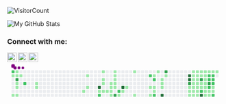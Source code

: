 ![VisitorCount](https://profile-counter.glitch.me/{aakrity17}/count.svg)

![My GitHub Stats](https://github-readme-stats.vercel.app/api?username=aakrity17&show_icons=true&theme=tokyonight)

### Connect with me:

[<img align="left" alt="aakrity17 | LinkedIn" width="22px" src="https://cdn.jsdelivr.net/npm/simple-icons@v3/icons/linkedin.svg" />](https://linkedin.com/in/aakrity17)
[<img align="left" alt="aakrity17| Twitter" width="22px" src="https://cdn.jsdelivr.net/npm/simple-icons@v3/icons/twitter.svg" />](https://twitter.com/Aakrity17)
[<img align="left" alt="aakrity171| Facebook" width="22px" src="https://cdn.jsdelivr.net/npm/simple-icons@v3/icons/facebook.svg" />](https://facebook.com//aakrity.chapagai)
<br />
<svg viewBox="-16 -32 880 192" width="880" height="192" xmlns="http://www.w3.org/2000/svg"><style>@keyframes c0{49.47%{fill:var(--c2)}49.49%,to{fill:var(--ce)}}@keyframes c1{3.72%{fill:var(--c1)}3.74%,to{fill:var(--ce)}}@keyframes c2{2.68%{fill:var(--c1)}2.7%,to{fill:var(--ce)}}@keyframes c3{.82%{fill:var(--c1)}.84%,to{fill:var(--ce)}}@keyframes c4{1.03%{fill:var(--c1)}1.05%,to{fill:var(--ce)}}@keyframes c5{77.84%{fill:var(--c3)}77.86%,to{fill:var(--ce)}}@keyframes c6{1.85%{fill:var(--c1)}1.87%,to{fill:var(--ce)}}@keyframes c7{2.06%{fill:var(--c1)}2.08%,to{fill:var(--ce)}}@keyframes c8{2.47%{fill:var(--c1)}2.49%,to{fill:var(--ce)}}@keyframes c9{1.23%{fill:var(--c1)}1.25%,to{fill:var(--ce)}}@keyframes ca{48.23%{fill:var(--c2)}48.25%,to{fill:var(--ce)}}@keyframes cb{5.37%{fill:var(--c1)}5.39%,to{fill:var(--ce)}}@keyframes cc{5.58%{fill:var(--c1)}5.6%,to{fill:var(--ce)}}@keyframes cd{8.69%{fill:var(--c1)}8.71%,to{fill:var(--ce)}}@keyframes ce{9.72%{fill:var(--c1)}9.74%,to{fill:var(--ce)}}@keyframes cf{8.27%{fill:var(--c1)}8.29%,to{fill:var(--ce)}}@keyframes cg{82.6%{fill:var(--c4)}82.62%,to{fill:var(--ce)}}@keyframes ch{13.65%{fill:var(--c1)}13.67%,to{fill:var(--ce)}}@keyframes ci{43.68%{fill:var(--c2)}43.7%,to{fill:var(--ce)}}@keyframes cj{10.76%{fill:var(--c1)}10.78%,to{fill:var(--ce)}}@keyframes ck{14.9%{fill:var(--c1)}14.92%,to{fill:var(--ce)}}@keyframes cl{14.69%{fill:var(--c1)}14.71%,to{fill:var(--ce)}}@keyframes cm{13.45%{fill:var(--c1)}13.47%,to{fill:var(--ce)}}@keyframes cn{13.24%{fill:var(--c1)}13.26%,to{fill:var(--ce)}}@keyframes co{12.21%{fill:var(--c1)}12.23%,to{fill:var(--ce)}}@keyframes cp{12.41%{fill:var(--c1)}12.43%,to{fill:var(--ce)}}@keyframes cq{13.03%{fill:var(--c1)}13.05%,to{fill:var(--ce)}}@keyframes cr{16.14%{fill:var(--c1)}16.16%,to{fill:var(--ce)}}@keyframes cs{11.38%{fill:var(--c1)}11.4%,to{fill:var(--ce)}}@keyframes ct{11.58%{fill:var(--c1)}11.6%,to{fill:var(--ce)}}@keyframes cu{11.79%{fill:var(--c1)}11.81%,to{fill:var(--ce)}}@keyframes cv{12%{fill:var(--c1)}12.02%,to{fill:var(--ce)}}@keyframes cw{12.62%{fill:var(--c1)}12.64%,to{fill:var(--ce)}}@keyframes cx{71.83%{fill:var(--c3)}71.85%,to{fill:var(--ce)}}@keyframes cy{42.43%{fill:var(--c2)}42.45%,to{fill:var(--ce)}}@keyframes cz{16.97%{fill:var(--c1)}16.99%,to{fill:var(--ce)}}@keyframes c10{83.84%{fill:var(--c4)}83.86%,to{fill:var(--ce)}}@keyframes c11{17.38%{fill:var(--c1)}17.4%,to{fill:var(--ce)}}@keyframes c12{17.8%{fill:var(--c1)}17.82%,to{fill:var(--ce)}}@keyframes c13{38.09%{fill:var(--c1)}38.11%,to{fill:var(--ce)}}@keyframes c14{18.62%{fill:var(--c1)}18.64%,to{fill:var(--ce)}}@keyframes c15{39.12%{fill:var(--c2)}39.14%,to{fill:var(--ce)}}@keyframes c16{20.28%{fill:var(--c1)}20.3%,to{fill:var(--ce)}}@keyframes c17{19.45%{fill:var(--c1)}19.47%,to{fill:var(--ce)}}@keyframes c18{22.76%{fill:var(--c1)}22.78%,to{fill:var(--ce)}}@keyframes c19{39.53%{fill:var(--c2)}39.55%,to{fill:var(--ce)}}@keyframes c1a{20.07%{fill:var(--c1)}20.09%,to{fill:var(--ce)}}@keyframes c1b{19.87%{fill:var(--c1)}19.89%,to{fill:var(--ce)}}@keyframes c1c{40.36%{fill:var(--c2)}40.38%,to{fill:var(--ce)}}@keyframes c1d{22.35%{fill:var(--c1)}22.37%,to{fill:var(--ce)}}@keyframes c1e{21.32%{fill:var(--c1)}21.34%,to{fill:var(--ce)}}@keyframes c1f{21.11%{fill:var(--c1)}21.13%,to{fill:var(--ce)}}@keyframes c1g{23.8%{fill:var(--c1)}23.82%,to{fill:var(--ce)}}@keyframes c1h{86.33%{fill:var(--c4)}86.35%,to{fill:var(--ce)}}@keyframes c1i{67.9%{fill:var(--c3)}67.92%,to{fill:var(--ce)}}@keyframes c1j{21.73%{fill:var(--c1)}21.75%,to{fill:var(--ce)}}@keyframes c1k{90.05%{fill:var(--c4)}90.07%,to{fill:var(--ce)}}@keyframes c1l{89.85%{fill:var(--c4)}89.87%,to{fill:var(--ce)}}@keyframes c1m{66.04%{fill:var(--c3)}66.06%,to{fill:var(--ce)}}@keyframes c1n{25.25%{fill:var(--c1)}25.27%,to{fill:var(--ce)}}@keyframes c1o{34.15%{fill:var(--c1)}34.17%,to{fill:var(--ce)}}@keyframes c1p{33.94%{fill:var(--c1)}33.96%,to{fill:var(--ce)}}@keyframes c1q{32.08%{fill:var(--c1)}32.1%,to{fill:var(--ce)}}@keyframes c1r{32.29%{fill:var(--c1)}32.31%,to{fill:var(--ce)}}@keyframes c1s{32.5%{fill:var(--c1)}32.52%,to{fill:var(--ce)}}@keyframes c1t{32.7%{fill:var(--c1)}32.72%,to{fill:var(--ce)}}@keyframes c1u{25.46%{fill:var(--c1)}25.48%,to{fill:var(--ce)}}@keyframes c1v{33.12%{fill:var(--c1)}33.14%,to{fill:var(--ce)}}@keyframes c1w{33.74%{fill:var(--c1)}33.76%,to{fill:var(--ce)}}@keyframes c1x{31.87%{fill:var(--c1)}31.89%,to{fill:var(--ce)}}@keyframes c1y{31.25%{fill:var(--c1)}31.27%,to{fill:var(--ce)}}@keyframes c1z{31.05%{fill:var(--c1)}31.07%,to{fill:var(--ce)}}@keyframes c20{30.84%{fill:var(--c1)}30.86%,to{fill:var(--ce)}}@keyframes c21{25.66%{fill:var(--c1)}25.68%,to{fill:var(--ce)}}@keyframes c22{33.32%{fill:var(--c1)}33.34%,to{fill:var(--ce)}}@keyframes c23{33.53%{fill:var(--c1)}33.55%,to{fill:var(--ce)}}@keyframes c24{31.67%{fill:var(--c1)}31.69%,to{fill:var(--ce)}}@keyframes c25{31.46%{fill:var(--c1)}31.48%,to{fill:var(--ce)}}@keyframes c26{65.21%{fill:var(--c3)}65.23%,to{fill:var(--ce)}}@keyframes c27{30.63%{fill:var(--c1)}30.65%,to{fill:var(--ce)}}@keyframes c28{25.87%{fill:var(--c1)}25.89%,to{fill:var(--ce)}}@keyframes c29{62.93%{fill:var(--c2)}62.95%,to{fill:var(--ce)}}@keyframes c2a{88.4%{fill:var(--c4)}88.42%,to{fill:var(--ce)}}@keyframes c2b{26.91%{fill:var(--c1)}26.93%,to{fill:var(--ce)}}@keyframes c2c{26.7%{fill:var(--c1)}26.72%,to{fill:var(--ce)}}@keyframes c2d{26.49%{fill:var(--c1)}26.51%,to{fill:var(--ce)}}@keyframes c2e{26.28%{fill:var(--c1)}26.3%,to{fill:var(--ce)}}@keyframes c2f{26.08%{fill:var(--c1)}26.1%,to{fill:var(--ce)}}@keyframes c2g{29.18%{fill:var(--c1)}29.2%,to{fill:var(--ce)}}@keyframes c2h{29.39%{fill:var(--c1)}29.41%,to{fill:var(--ce)}}@keyframes c2i{27.11%{fill:var(--c1)}27.13%,to{fill:var(--ce)}}@keyframes c2j{60.45%{fill:var(--c2)}60.47%,to{fill:var(--ce)}}@keyframes c2k{61.07%{fill:var(--c2)}61.09%,to{fill:var(--ce)}}@keyframes c2l{64.59%{fill:var(--c3)}64.61%,to{fill:var(--ce)}}@keyframes c2m{62.31%{fill:var(--c2)}62.33%,to{fill:var(--ce)}}@keyframes c2n{28.98%{fill:var(--c1)}29%,to{fill:var(--ce)}}@keyframes c2o{29.6%{fill:var(--c1)}29.62%,to{fill:var(--ce)}}@keyframes c2p{27.32%{fill:var(--c1)}27.34%,to{fill:var(--ce)}}@keyframes c2q{60.65%{fill:var(--c2)}60.67%,to{fill:var(--ce)}}@keyframes c2r{60.86%{fill:var(--c2)}60.88%,to{fill:var(--ce)}}@keyframes c2s{61.89%{fill:var(--c2)}61.91%,to{fill:var(--ce)}}@keyframes c2t{28.56%{fill:var(--c1)}28.58%,to{fill:var(--ce)}}@keyframes c2u{28.77%{fill:var(--c1)}28.79%,to{fill:var(--ce)}}@keyframes c2v{63.76%{fill:var(--c2)}63.78%,to{fill:var(--ce)}}@keyframes c2w{27.53%{fill:var(--c1)}27.55%,to{fill:var(--ce)}}@keyframes u0{.82%{transform:scale(0,1)}.84%,1.03%{transform:scale(.01,1)}1.05%,1.23%{transform:scale(.03,1)}1.25%,1.85%{transform:scale(.04,1)}1.87%,2.06%{transform:scale(.05,1)}2.08%,2.47%{transform:scale(.06,1)}2.49%,2.68%{transform:scale(.08,1)}2.7%,3.72%{transform:scale(.09,1)}3.74%,5.37%{transform:scale(.1,1)}5.39%,5.58%{transform:scale(.12,1)}5.6%,8.27%{transform:scale(.13,1)}8.29%,8.69%{transform:scale(.14,1)}8.71%,9.72%{transform:scale(.15,1)}10.76%,9.74%{transform:scale(.17,1)}10.78%,11.38%{transform:scale(.18,1)}11.4%,11.58%{transform:scale(.19,1)}11.6%,11.79%{transform:scale(.21,1)}11.81%,12%{transform:scale(.22,1)}12.02%,12.21%{transform:scale(.23,1)}12.23%,12.41%{transform:scale(.24,1)}12.43%,12.62%{transform:scale(.26,1)}12.64%,13.03%{transform:scale(.27,1)}13.05%,13.24%{transform:scale(.28,1)}13.26%,13.45%{transform:scale(.29,1)}13.47%,13.65%{transform:scale(.31,1)}13.67%,14.69%{transform:scale(.32,1)}14.71%,14.9%{transform:scale(.33,1)}14.92%,16.14%{transform:scale(.35,1)}16.16%,16.97%{transform:scale(.36,1)}16.99%,17.38%{transform:scale(.37,1)}17.4%,17.8%{transform:scale(.38,1)}17.82%,18.62%{transform:scale(.4,1)}18.64%,19.45%{transform:scale(.41,1)}19.47%,19.87%{transform:scale(.42,1)}19.89%,20.07%{transform:scale(.44,1)}20.09%,20.28%{transform:scale(.45,1)}20.3%,21.11%{transform:scale(.46,1)}21.13%,21.32%{transform:scale(.47,1)}21.34%,21.73%{transform:scale(.49,1)}21.75%,22.35%{transform:scale(.5,1)}22.37%,22.76%{transform:scale(.51,1)}22.78%,23.8%{transform:scale(.53,1)}23.82%,25.25%{transform:scale(.54,1)}25.27%,25.46%{transform:scale(.55,1)}25.48%,25.66%{transform:scale(.56,1)}25.68%,25.87%{transform:scale(.58,1)}25.89%,26.08%{transform:scale(.59,1)}26.1%,26.28%{transform:scale(.6,1)}26.3%,26.49%{transform:scale(.62,1)}26.51%,26.7%{transform:scale(.63,1)}26.72%,26.91%{transform:scale(.64,1)}26.93%,27.11%{transform:scale(.65,1)}27.13%,27.32%{transform:scale(.67,1)}27.34%,27.53%{transform:scale(.68,1)}27.55%,28.56%{transform:scale(.69,1)}28.58%,28.77%{transform:scale(.71,1)}28.79%,28.98%{transform:scale(.72,1)}29%,29.18%{transform:scale(.73,1)}29.2%,29.39%{transform:scale(.74,1)}29.41%,29.6%{transform:scale(.76,1)}29.62%,30.63%{transform:scale(.77,1)}30.65%,30.84%{transform:scale(.78,1)}30.86%,31.05%{transform:scale(.79,1)}31.07%,31.25%{transform:scale(.81,1)}31.27%,31.46%{transform:scale(.82,1)}31.48%,31.67%{transform:scale(.83,1)}31.69%,31.87%{transform:scale(.85,1)}31.89%,32.08%{transform:scale(.86,1)}32.1%,32.29%{transform:scale(.87,1)}32.31%,32.5%{transform:scale(.88,1)}32.52%,32.7%{transform:scale(.9,1)}32.72%,33.12%{transform:scale(.91,1)}33.14%,33.32%{transform:scale(.92,1)}33.34%,33.53%{transform:scale(.94,1)}33.55%,33.74%{transform:scale(.95,1)}33.76%,33.94%{transform:scale(.96,1)}33.96%,34.15%{transform:scale(.97,1)}34.17%,38.09%{transform:scale(.99,1)}38.11%,to{transform:scale(1,1)}}@keyframes u1{39.12%{transform:scale(0,1)}39.14%,39.53%{transform:scale(.07,1)}39.55%,40.36%{transform:scale(.13,1)}40.38%,42.43%{transform:scale(.2,1)}42.45%,43.68%{transform:scale(.27,1)}43.7%,48.23%{transform:scale(.33,1)}48.25%,49.47%{transform:scale(.4,1)}49.49%,60.45%{transform:scale(.47,1)}60.47%,60.65%{transform:scale(.53,1)}60.67%,60.86%{transform:scale(.6,1)}60.88%,61.07%{transform:scale(.67,1)}61.09%,61.89%{transform:scale(.73,1)}61.91%,62.31%{transform:scale(.8,1)}62.33%,62.93%{transform:scale(.87,1)}62.95%,63.76%{transform:scale(.93,1)}63.78%,to{transform:scale(1,1)}}@keyframes u2{64.59%{transform:scale(0,1)}64.61%,65.21%{transform:scale(.17,1)}65.23%,66.04%{transform:scale(.33,1)}66.06%,67.9%{transform:scale(.5,1)}67.92%,71.83%{transform:scale(.67,1)}71.85%,77.84%{transform:scale(.83,1)}77.86%,to{transform:scale(1,1)}}@keyframes u3{82.6%{transform:scale(0,1)}82.62%,83.84%{transform:scale(.17,1)}83.86%,86.33%{transform:scale(.33,1)}86.35%,88.4%{transform:scale(.5,1)}88.42%,89.85%{transform:scale(.67,1)}89.87%,90.05%{transform:scale(.83,1)}90.07%,to{transform:scale(1,1)}}@keyframes s0{0%,49.69%,99.79%{transform:translate(0,-16px)}.21%{transform:translate(0,-32px)}.41%{transform:translate(16px,-32px)}1.04%{transform:translate(16px,16px)}1.24%{transform:translate(32px,16px)}1.66%{transform:translate(32px,48px)}1.86%,78.05%{transform:translate(16px,48px)}2.48%{transform:translate(16px,96px)}2.69%{transform:translate(0,96px)}3.73%{transform:translate(0,16px)}4.97%{transform:translate(96px,16px)}5.59%{transform:translate(96px,64px)}8.28%,9.11%{transform:translate(304px,64px)}8.49%{transform:translate(304px,80px)}8.7%{transform:translate(288px,80px)}8.9%{transform:translate(288px,64px)}9.73%{transform:translate(304px,16px)}10.56%{transform:translate(368px,16px)}10.77%{transform:translate(368px,0)}11.39%,70.6%{transform:translate(416px,0)}12.01%{transform:translate(416px,48px)}12.22%{transform:translate(400px,48px)}12.42%{transform:translate(400px,64px)}12.63%{transform:translate(416px,64px)}12.84%{transform:translate(416px,80px)}13.87%{transform:translate(336px,80px)}14.29%,44.51%{transform:translate(336px,48px)}14.7%{transform:translate(368px,48px)}14.91%{transform:translate(368px,32px)}15.32%,72.88%{transform:translate(400px,32px)}16.36%{transform:translate(400px,112px)}16.77%{transform:translate(432px,112px)}16.98%{transform:translate(432px,96px)}17.18%{transform:translate(448px,96px)}17.39%{transform:translate(448px,80px)}17.6%{transform:translate(464px,80px)}17.81%{transform:translate(464px,64px)}18.22%{transform:translate(496px,64px)}18.63%{transform:translate(496px,96px)}19.46%,40.58%{transform:translate(560px,96px)}19.67%,40.79%{transform:translate(560px,80px)}19.88%{transform:translate(576px,80px)}20.08%{transform:translate(576px,64px)}20.29%{transform:translate(560px,64px)}20.5%{transform:translate(560px,48px)}21.12%{transform:translate(608px,48px)}21.33%{transform:translate(608px,32px)}21.53%{transform:translate(624px,32px)}21.74%{transform:translate(624px,16px)}21.95%,23.19%,36.44%{transform:translate(608px,16px)}22.15%,36.65%{transform:translate(608px,0)}22.57%{transform:translate(576px,0)}22.77%,39.34%{transform:translate(576px,16px)}23.81%,85.92%{transform:translate(608px,64px)}26.09%{transform:translate(784px,64px)}26.92%{transform:translate(784px,0)}27.54%{transform:translate(832px,0)}28.36%{transform:translate(832px,64px)}28.57%,62.11%{transform:translate(816px,64px)}28.78%,63.56%{transform:translate(816px,80px)}29.19%,30.02%{transform:translate(784px,80px)}29.4%{transform:translate(784px,96px)}29.61%,63.98%{transform:translate(800px,96px)}29.81%{transform:translate(800px,80px)}30.43%{transform:translate(784px,48px)}30.85%{transform:translate(752px,48px)}31.26%{transform:translate(752px,16px)}31.47%{transform:translate(768px,16px)}31.68%{transform:translate(768px,0)}32.09%{transform:translate(736px,0)}33.13%{transform:translate(736px,80px)}33.33%{transform:translate(752px,80px)}33.54%{transform:translate(752px,96px)}33.95%{transform:translate(720px,96px)}34.37%{transform:translate(720px,64px)}34.58%{transform:translate(704px,64px)}35.2%{transform:translate(704px,16px)}38.1%{transform:translate(496px,0)}38.3%{transform:translate(496px,16px)}40.37%{transform:translate(576px,96px)}43.48%{transform:translate(352px,80px)}43.69%{transform:translate(352px,96px)}43.89%{transform:translate(336px,96px)}48.24%{transform:translate(48px,48px)}48.86%{transform:translate(48px,0)}49.48%{transform:translate(0,0)}60.04%{transform:translate(800px,-16px)}60.46%,61.28%{transform:translate(800px,16px)}60.66%,61.49%{transform:translate(816px,16px)}60.87%{transform:translate(816px,32px)}61.08%,64.8%{transform:translate(800px,32px)}62.73%{transform:translate(768px,64px)}62.94%{transform:translate(768px,80px)}63.77%{transform:translate(816px,96px)}65.63%{transform:translate(736px,32px)}65.84%{transform:translate(736px,48px)}66.25%{transform:translate(704px,48px)}66.87%{transform:translate(704px,0)}71.84%{transform:translate(416px,96px)}72.05%{transform:translate(400px,96px)}77.85%{transform:translate(16px,32px)}82.4%{transform:translate(352px,48px)}82.61%{transform:translate(352px,64px)}86.34%{transform:translate(608px,96px)}88.41%{transform:translate(768px,96px)}89.23%{transform:translate(768px,32px)}89.86%{transform:translate(720px,32px)}90.06%{transform:translate(720px,16px)}95.86%{transform:translate(272px,16px)}96.07%{transform:translate(272px,0)}96.48%{transform:translate(240px,0)}96.69%{transform:translate(240px,-16px)}}@keyframes s1{0%,99.79%{transform:translate(16px,-16px)}.21%,49.9%{transform:translate(0,-16px)}.41%{transform:translate(0,-32px)}.62%{transform:translate(16px,-32px)}1.24%{transform:translate(16px,16px)}1.45%{transform:translate(32px,16px)}1.86%{transform:translate(32px,48px)}2.07%,78.26%{transform:translate(16px,48px)}2.69%{transform:translate(16px,96px)}2.9%{transform:translate(0,96px)}3.93%{transform:translate(0,16px)}5.18%{transform:translate(96px,16px)}5.8%{transform:translate(96px,64px)}8.49%,9.32%{transform:translate(304px,64px)}8.7%{transform:translate(304px,80px)}8.9%{transform:translate(288px,80px)}9.11%{transform:translate(288px,64px)}9.94%{transform:translate(304px,16px)}10.77%{transform:translate(368px,16px)}10.97%{transform:translate(368px,0)}11.59%,70.81%{transform:translate(416px,0)}12.22%{transform:translate(416px,48px)}12.42%{transform:translate(400px,48px)}12.63%{transform:translate(400px,64px)}12.84%{transform:translate(416px,64px)}13.04%{transform:translate(416px,80px)}14.08%{transform:translate(336px,80px)}14.49%,44.72%{transform:translate(336px,48px)}14.91%{transform:translate(368px,48px)}15.11%{transform:translate(368px,32px)}15.53%,73.08%{transform:translate(400px,32px)}16.56%{transform:translate(400px,112px)}16.98%{transform:translate(432px,112px)}17.18%{transform:translate(432px,96px)}17.39%{transform:translate(448px,96px)}17.6%{transform:translate(448px,80px)}17.81%{transform:translate(464px,80px)}18.01%{transform:translate(464px,64px)}18.43%{transform:translate(496px,64px)}18.84%{transform:translate(496px,96px)}19.67%,40.79%{transform:translate(560px,96px)}19.88%,40.99%{transform:translate(560px,80px)}20.08%{transform:translate(576px,80px)}20.29%{transform:translate(576px,64px)}20.5%{transform:translate(560px,64px)}20.7%{transform:translate(560px,48px)}21.33%{transform:translate(608px,48px)}21.53%{transform:translate(608px,32px)}21.74%{transform:translate(624px,32px)}21.95%{transform:translate(624px,16px)}22.15%,23.4%,36.65%{transform:translate(608px,16px)}22.36%,36.85%{transform:translate(608px,0)}22.77%{transform:translate(576px,0)}22.98%,39.54%{transform:translate(576px,16px)}24.02%,86.13%{transform:translate(608px,64px)}26.29%{transform:translate(784px,64px)}27.12%{transform:translate(784px,0)}27.74%{transform:translate(832px,0)}28.57%{transform:translate(832px,64px)}28.78%,62.32%{transform:translate(816px,64px)}28.99%,63.77%{transform:translate(816px,80px)}29.4%,30.23%{transform:translate(784px,80px)}29.61%{transform:translate(784px,96px)}29.81%,64.18%{transform:translate(800px,96px)}30.02%{transform:translate(800px,80px)}30.64%{transform:translate(784px,48px)}31.06%{transform:translate(752px,48px)}31.47%{transform:translate(752px,16px)}31.68%{transform:translate(768px,16px)}31.88%{transform:translate(768px,0)}32.3%{transform:translate(736px,0)}33.33%{transform:translate(736px,80px)}33.54%{transform:translate(752px,80px)}33.75%{transform:translate(752px,96px)}34.16%{transform:translate(720px,96px)}34.58%{transform:translate(720px,64px)}34.78%{transform:translate(704px,64px)}35.4%{transform:translate(704px,16px)}38.3%{transform:translate(496px,0)}38.51%{transform:translate(496px,16px)}40.58%{transform:translate(576px,96px)}43.69%{transform:translate(352px,80px)}43.89%{transform:translate(352px,96px)}44.1%{transform:translate(336px,96px)}48.45%{transform:translate(48px,48px)}49.07%{transform:translate(48px,0)}49.69%{transform:translate(0,0)}60.25%{transform:translate(800px,-16px)}60.66%,61.49%{transform:translate(800px,16px)}60.87%,61.7%{transform:translate(816px,16px)}61.08%{transform:translate(816px,32px)}61.28%,65.01%{transform:translate(800px,32px)}62.94%{transform:translate(768px,64px)}63.15%{transform:translate(768px,80px)}63.98%{transform:translate(816px,96px)}65.84%{transform:translate(736px,32px)}66.05%{transform:translate(736px,48px)}66.46%{transform:translate(704px,48px)}67.08%{transform:translate(704px,0)}72.05%{transform:translate(416px,96px)}72.26%{transform:translate(400px,96px)}78.05%{transform:translate(16px,32px)}82.61%{transform:translate(352px,48px)}82.82%{transform:translate(352px,64px)}86.54%{transform:translate(608px,96px)}88.61%{transform:translate(768px,96px)}89.44%{transform:translate(768px,32px)}90.06%{transform:translate(720px,32px)}90.27%{transform:translate(720px,16px)}96.07%{transform:translate(272px,16px)}96.27%{transform:translate(272px,0)}96.69%{transform:translate(240px,0)}96.89%{transform:translate(240px,-16px)}}@keyframes s2{0%,99.79%{transform:translate(32px,-16px)}.41%,50.1%{transform:translate(0,-16px)}.62%{transform:translate(0,-32px)}.83%{transform:translate(16px,-32px)}1.45%{transform:translate(16px,16px)}1.66%{transform:translate(32px,16px)}2.07%{transform:translate(32px,48px)}2.28%,78.47%{transform:translate(16px,48px)}2.9%{transform:translate(16px,96px)}3.11%{transform:translate(0,96px)}4.14%{transform:translate(0,16px)}5.38%{transform:translate(96px,16px)}6%{transform:translate(96px,64px)}8.7%,9.52%{transform:translate(304px,64px)}8.9%{transform:translate(304px,80px)}9.11%{transform:translate(288px,80px)}9.32%{transform:translate(288px,64px)}10.14%{transform:translate(304px,16px)}10.97%{transform:translate(368px,16px)}11.18%{transform:translate(368px,0)}11.8%,71.01%{transform:translate(416px,0)}12.42%{transform:translate(416px,48px)}12.63%{transform:translate(400px,48px)}12.84%{transform:translate(400px,64px)}13.04%{transform:translate(416px,64px)}13.25%{transform:translate(416px,80px)}14.29%{transform:translate(336px,80px)}14.7%,44.93%{transform:translate(336px,48px)}15.11%{transform:translate(368px,48px)}15.32%{transform:translate(368px,32px)}15.73%,73.29%{transform:translate(400px,32px)}16.77%{transform:translate(400px,112px)}17.18%{transform:translate(432px,112px)}17.39%{transform:translate(432px,96px)}17.6%{transform:translate(448px,96px)}17.81%{transform:translate(448px,80px)}18.01%{transform:translate(464px,80px)}18.22%{transform:translate(464px,64px)}18.63%{transform:translate(496px,64px)}19.05%{transform:translate(496px,96px)}19.88%,40.99%{transform:translate(560px,96px)}20.08%,41.2%{transform:translate(560px,80px)}20.29%{transform:translate(576px,80px)}20.5%{transform:translate(576px,64px)}20.7%{transform:translate(560px,64px)}20.91%{transform:translate(560px,48px)}21.53%{transform:translate(608px,48px)}21.74%{transform:translate(608px,32px)}21.95%{transform:translate(624px,32px)}22.15%{transform:translate(624px,16px)}22.36%,23.6%,36.85%{transform:translate(608px,16px)}22.57%,37.06%{transform:translate(608px,0)}22.98%{transform:translate(576px,0)}23.19%,39.75%{transform:translate(576px,16px)}24.22%,86.34%{transform:translate(608px,64px)}26.5%{transform:translate(784px,64px)}27.33%{transform:translate(784px,0)}27.95%{transform:translate(832px,0)}28.78%{transform:translate(832px,64px)}28.99%,62.53%{transform:translate(816px,64px)}29.19%,63.98%{transform:translate(816px,80px)}29.61%,30.43%{transform:translate(784px,80px)}29.81%{transform:translate(784px,96px)}30.02%,64.39%{transform:translate(800px,96px)}30.23%{transform:translate(800px,80px)}30.85%{transform:translate(784px,48px)}31.26%{transform:translate(752px,48px)}31.68%{transform:translate(752px,16px)}31.88%{transform:translate(768px,16px)}32.09%{transform:translate(768px,0)}32.51%{transform:translate(736px,0)}33.54%{transform:translate(736px,80px)}33.75%{transform:translate(752px,80px)}33.95%{transform:translate(752px,96px)}34.37%{transform:translate(720px,96px)}34.78%{transform:translate(720px,64px)}34.99%{transform:translate(704px,64px)}35.61%{transform:translate(704px,16px)}38.51%{transform:translate(496px,0)}38.72%{transform:translate(496px,16px)}40.79%{transform:translate(576px,96px)}43.89%{transform:translate(352px,80px)}44.1%{transform:translate(352px,96px)}44.31%{transform:translate(336px,96px)}48.65%{transform:translate(48px,48px)}49.28%{transform:translate(48px,0)}49.9%{transform:translate(0,0)}60.46%{transform:translate(800px,-16px)}60.87%,61.7%{transform:translate(800px,16px)}61.08%,61.9%{transform:translate(816px,16px)}61.28%{transform:translate(816px,32px)}61.49%,65.22%{transform:translate(800px,32px)}63.15%{transform:translate(768px,64px)}63.35%{transform:translate(768px,80px)}64.18%{transform:translate(816px,96px)}66.05%{transform:translate(736px,32px)}66.25%{transform:translate(736px,48px)}66.67%{transform:translate(704px,48px)}67.29%{transform:translate(704px,0)}72.26%{transform:translate(416px,96px)}72.46%{transform:translate(400px,96px)}78.26%{transform:translate(16px,32px)}82.82%{transform:translate(352px,48px)}83.02%{transform:translate(352px,64px)}86.75%{transform:translate(608px,96px)}88.82%{transform:translate(768px,96px)}89.65%{transform:translate(768px,32px)}90.27%{transform:translate(720px,32px)}90.48%{transform:translate(720px,16px)}96.27%{transform:translate(272px,16px)}96.48%{transform:translate(272px,0)}96.89%{transform:translate(240px,0)}97.1%{transform:translate(240px,-16px)}}@keyframes s3{0%,99.79%{transform:translate(48px,-16px)}.62%,50.31%{transform:translate(0,-16px)}.83%{transform:translate(0,-32px)}1.04%{transform:translate(16px,-32px)}1.66%{transform:translate(16px,16px)}1.86%{transform:translate(32px,16px)}2.28%{transform:translate(32px,48px)}2.48%,78.67%{transform:translate(16px,48px)}3.11%{transform:translate(16px,96px)}3.31%{transform:translate(0,96px)}4.35%{transform:translate(0,16px)}5.59%{transform:translate(96px,16px)}6.21%{transform:translate(96px,64px)}8.9%,9.73%{transform:translate(304px,64px)}9.11%{transform:translate(304px,80px)}9.32%{transform:translate(288px,80px)}9.52%{transform:translate(288px,64px)}10.35%{transform:translate(304px,16px)}11.18%{transform:translate(368px,16px)}11.39%{transform:translate(368px,0)}12.01%,71.22%{transform:translate(416px,0)}12.63%{transform:translate(416px,48px)}12.84%{transform:translate(400px,48px)}13.04%{transform:translate(400px,64px)}13.25%{transform:translate(416px,64px)}13.46%{transform:translate(416px,80px)}14.49%{transform:translate(336px,80px)}14.91%,45.13%{transform:translate(336px,48px)}15.32%{transform:translate(368px,48px)}15.53%{transform:translate(368px,32px)}15.94%,73.5%{transform:translate(400px,32px)}16.98%{transform:translate(400px,112px)}17.39%{transform:translate(432px,112px)}17.6%{transform:translate(432px,96px)}17.81%{transform:translate(448px,96px)}18.01%{transform:translate(448px,80px)}18.22%{transform:translate(464px,80px)}18.43%{transform:translate(464px,64px)}18.84%{transform:translate(496px,64px)}19.25%{transform:translate(496px,96px)}20.08%,41.2%{transform:translate(560px,96px)}20.29%,41.41%{transform:translate(560px,80px)}20.5%{transform:translate(576px,80px)}20.7%{transform:translate(576px,64px)}20.91%{transform:translate(560px,64px)}21.12%{transform:translate(560px,48px)}21.74%{transform:translate(608px,48px)}21.95%{transform:translate(608px,32px)}22.15%{transform:translate(624px,32px)}22.36%{transform:translate(624px,16px)}22.57%,23.81%,37.06%{transform:translate(608px,16px)}22.77%,37.27%{transform:translate(608px,0)}23.19%{transform:translate(576px,0)}23.4%,39.96%{transform:translate(576px,16px)}24.43%,86.54%{transform:translate(608px,64px)}26.71%{transform:translate(784px,64px)}27.54%{transform:translate(784px,0)}28.16%{transform:translate(832px,0)}28.99%{transform:translate(832px,64px)}29.19%,62.73%{transform:translate(816px,64px)}29.4%,64.18%{transform:translate(816px,80px)}29.81%,30.64%{transform:translate(784px,80px)}30.02%{transform:translate(784px,96px)}30.23%,64.6%{transform:translate(800px,96px)}30.43%{transform:translate(800px,80px)}31.06%{transform:translate(784px,48px)}31.47%{transform:translate(752px,48px)}31.88%{transform:translate(752px,16px)}32.09%{transform:translate(768px,16px)}32.3%{transform:translate(768px,0)}32.71%{transform:translate(736px,0)}33.75%{transform:translate(736px,80px)}33.95%{transform:translate(752px,80px)}34.16%{transform:translate(752px,96px)}34.58%{transform:translate(720px,96px)}34.99%{transform:translate(720px,64px)}35.2%{transform:translate(704px,64px)}35.82%{transform:translate(704px,16px)}38.72%{transform:translate(496px,0)}38.92%{transform:translate(496px,16px)}40.99%{transform:translate(576px,96px)}44.1%{transform:translate(352px,80px)}44.31%{transform:translate(352px,96px)}44.51%{transform:translate(336px,96px)}48.86%{transform:translate(48px,48px)}49.48%{transform:translate(48px,0)}50.1%{transform:translate(0,0)}60.66%{transform:translate(800px,-16px)}61.08%,61.9%{transform:translate(800px,16px)}61.28%,62.11%{transform:translate(816px,16px)}61.49%{transform:translate(816px,32px)}61.7%,65.42%{transform:translate(800px,32px)}63.35%{transform:translate(768px,64px)}63.56%{transform:translate(768px,80px)}64.39%{transform:translate(816px,96px)}66.25%{transform:translate(736px,32px)}66.46%{transform:translate(736px,48px)}66.87%{transform:translate(704px,48px)}67.49%{transform:translate(704px,0)}72.46%{transform:translate(416px,96px)}72.67%{transform:translate(400px,96px)}78.47%{transform:translate(16px,32px)}83.02%{transform:translate(352px,48px)}83.23%{transform:translate(352px,64px)}86.96%{transform:translate(608px,96px)}89.03%{transform:translate(768px,96px)}89.86%{transform:translate(768px,32px)}90.48%{transform:translate(720px,32px)}90.68%{transform:translate(720px,16px)}96.48%{transform:translate(272px,16px)}96.69%{transform:translate(272px,0)}97.1%{transform:translate(240px,0)}97.31%{transform:translate(240px,-16px)}}:root{--cb:#1b1f230a;--cs:purple;--ce:#ebedf0;--c0:#ebedf0;--c1:#9be9a8;--c2:#40c463;--c3:#30a14e;--c4:#216e39}@media (prefers-color-scheme:dark){:root{--cb:#1b1f230a;--cs:purple;--ce:#161b22;--c1:#01311f;--c2:#034525;--c3:#0f6d31;--c4:#00c647}}.c{shape-rendering:geometricPrecision;rx:2;ry:2;fill:var(--ce);stroke-width:1px;stroke:var(--cb);animation:none 48300ms linear infinite}.c.c0{fill:var(--c2);animation-name:c0}.c.c1{fill:var(--c1);animation-name:c1}.c.c2,.c.c3,.c.c4{fill:var(--c1);animation-name:c2}.c.c3,.c.c4{animation-name:c3}.c.c4{animation-name:c4}.c.c5{fill:var(--c3);animation-name:c5}.c.c6{fill:var(--c1);animation-name:c6}.c.c7,.c.c8,.c.c9{fill:var(--c1);animation-name:c7}.c.c8,.c.c9{animation-name:c8}.c.c9{animation-name:c9}.c.ca{fill:var(--c2);animation-name:ca}.c.cb,.c.cc{fill:var(--c1);animation-name:cb}.c.cc{animation-name:cc}.c.cd,.c.ce,.c.cf{fill:var(--c1);animation-name:cd}.c.ce,.c.cf{animation-name:ce}.c.cf{animation-name:cf}.c.cg{fill:var(--c4);animation-name:cg}.c.ch{fill:var(--c1);animation-name:ch}.c.ci{fill:var(--c2);animation-name:ci}.c.cj,.c.ck{fill:var(--c1);animation-name:cj}.c.ck{animation-name:ck}.c.cl,.c.cm,.c.cn{fill:var(--c1);animation-name:cl}.c.cm,.c.cn{animation-name:cm}.c.cn{animation-name:cn}.c.co,.c.cp,.c.cq{fill:var(--c1);animation-name:co}.c.cp,.c.cq{animation-name:cp}.c.cq{animation-name:cq}.c.cr,.c.cs,.c.ct{fill:var(--c1);animation-name:cr}.c.cs,.c.ct{animation-name:cs}.c.ct{animation-name:ct}.c.cu,.c.cv,.c.cw{fill:var(--c1);animation-name:cu}.c.cv,.c.cw{animation-name:cv}.c.cw{animation-name:cw}.c.cx{fill:var(--c3);animation-name:cx}.c.cy{fill:var(--c2);animation-name:cy}.c.cz{fill:var(--c1);animation-name:cz}.c.c10{fill:var(--c4);animation-name:c10}.c.c11{fill:var(--c1);animation-name:c11}.c.c12,.c.c13,.c.c14{fill:var(--c1);animation-name:c12}.c.c13,.c.c14{animation-name:c13}.c.c14{animation-name:c14}.c.c15{fill:var(--c2);animation-name:c15}.c.c16,.c.c17,.c.c18{fill:var(--c1);animation-name:c16}.c.c17,.c.c18{animation-name:c17}.c.c18{animation-name:c18}.c.c19{fill:var(--c2);animation-name:c19}.c.c1a,.c.c1b{fill:var(--c1);animation-name:c1a}.c.c1b{animation-name:c1b}.c.c1c{fill:var(--c2);animation-name:c1c}.c.c1d{fill:var(--c1);animation-name:c1d}.c.c1e,.c.c1f,.c.c1g{fill:var(--c1);animation-name:c1e}.c.c1f,.c.c1g{animation-name:c1f}.c.c1g{animation-name:c1g}.c.c1h{fill:var(--c4);animation-name:c1h}.c.c1i{fill:var(--c3);animation-name:c1i}.c.c1j{fill:var(--c1);animation-name:c1j}.c.c1k,.c.c1l{fill:var(--c4);animation-name:c1k}.c.c1l{animation-name:c1l}.c.c1m{fill:var(--c3);animation-name:c1m}.c.c1n{fill:var(--c1);animation-name:c1n}.c.c1o,.c.c1p,.c.c1q{fill:var(--c1);animation-name:c1o}.c.c1p,.c.c1q{animation-name:c1p}.c.c1q{animation-name:c1q}.c.c1r,.c.c1s,.c.c1t{fill:var(--c1);animation-name:c1r}.c.c1s,.c.c1t{animation-name:c1s}.c.c1t{animation-name:c1t}.c.c1u,.c.c1v,.c.c1w{fill:var(--c1);animation-name:c1u}.c.c1v,.c.c1w{animation-name:c1v}.c.c1w{animation-name:c1w}.c.c1x,.c.c1y,.c.c1z{fill:var(--c1);animation-name:c1x}.c.c1y,.c.c1z{animation-name:c1y}.c.c1z{animation-name:c1z}.c.c20,.c.c21,.c.c22{fill:var(--c1);animation-name:c20}.c.c21,.c.c22{animation-name:c21}.c.c22{animation-name:c22}.c.c23,.c.c24,.c.c25{fill:var(--c1);animation-name:c23}.c.c24,.c.c25{animation-name:c24}.c.c25{animation-name:c25}.c.c26{fill:var(--c3);animation-name:c26}.c.c27,.c.c28{fill:var(--c1);animation-name:c27}.c.c28{animation-name:c28}.c.c29{fill:var(--c2);animation-name:c29}.c.c2a{fill:var(--c4);animation-name:c2a}.c.c2b,.c.c2c{fill:var(--c1);animation-name:c2b}.c.c2c{animation-name:c2c}.c.c2d,.c.c2e,.c.c2f{fill:var(--c1);animation-name:c2d}.c.c2e,.c.c2f{animation-name:c2e}.c.c2f{animation-name:c2f}.c.c2g,.c.c2h,.c.c2i{fill:var(--c1);animation-name:c2g}.c.c2h,.c.c2i{animation-name:c2h}.c.c2i{animation-name:c2i}.c.c2j,.c.c2k{fill:var(--c2);animation-name:c2j}.c.c2k{animation-name:c2k}.c.c2l{fill:var(--c3);animation-name:c2l}.c.c2m{fill:var(--c2);animation-name:c2m}.c.c2n,.c.c2o,.c.c2p{fill:var(--c1);animation-name:c2n}.c.c2o,.c.c2p{animation-name:c2o}.c.c2p{animation-name:c2p}.c.c2q,.c.c2r,.c.c2s{fill:var(--c2);animation-name:c2q}.c.c2r,.c.c2s{animation-name:c2r}.c.c2s{animation-name:c2s}.c.c2t,.c.c2u{fill:var(--c1);animation-name:c2t}.c.c2u{animation-name:c2u}.c.c2v{fill:var(--c2);animation-name:c2v}.c.c2w{fill:var(--c1);animation-name:c2w}.s,.u{animation:none linear 48300ms infinite}.u,.u.u0{transform-origin:0 0}.u{transform:scale(0,1)}.u.u0{fill:var(--c1);animation-name:u0}.u.u1{fill:var(--c2);animation-name:u1;transform-origin:629.9px 0}.u.u2{fill:var(--c3);animation-name:u2;transform-origin:751.1px 0}.u.u3{fill:var(--c4);animation-name:u3;transform-origin:799.5px 0}.s{shape-rendering:geometricPrecision;fill:var(--cs)}.s.s0{transform:translate(0,-16px);animation-name:s0}.s.s1{transform:translate(16px,-16px);animation-name:s1}.s.s2{transform:translate(32px,-16px);animation-name:s2}.s.s3{transform:translate(48px,-16px);animation-name:s3}</style><rect class="c c0" x="2" y="2" width="12" height="12"/><rect class="c c1" x="2" y="18" width="12" height="12"/><rect class="c" x="2" y="34" width="12" height="12"/><rect class="c" x="2" y="50" width="12" height="12"/><rect class="c" x="2" y="66" width="12" height="12"/><rect class="c" x="2" y="82" width="12" height="12"/><rect class="c c2" x="2" y="98" width="12" height="12"/><rect class="c c3" x="18" y="2" width="12" height="12"/><rect class="c c4" x="18" y="18" width="12" height="12"/><rect class="c c5" x="18" y="34" width="12" height="12"/><rect class="c c6" x="18" y="50" width="12" height="12"/><rect class="c c7" x="18" y="66" width="12" height="12"/><rect class="c" x="18" y="82" width="12" height="12"/><rect class="c c8" x="18" y="98" width="12" height="12"/><rect class="c" x="34" y="2" width="12" height="12"/><rect class="c c9" x="34" y="18" width="12" height="12"/><rect class="c" x="34" y="34" width="12" height="12"/><rect class="c" x="34" y="50" width="12" height="12"/><rect class="c" x="34" y="66" width="12" height="12"/><rect class="c" x="34" y="82" width="12" height="12"/><rect class="c" x="34" y="98" width="12" height="12"/><rect class="c" x="50" y="2" width="12" height="12"/><rect class="c" x="50" y="18" width="12" height="12"/><rect class="c" x="50" y="34" width="12" height="12"/><rect class="c ca" x="50" y="50" width="12" height="12"/><rect class="c" x="50" y="66" width="12" height="12"/><rect class="c" x="50" y="82" width="12" height="12"/><rect class="c" x="50" y="98" width="12" height="12"/><rect class="c" x="66" y="2" width="12" height="12"/><rect class="c" x="66" y="18" width="12" height="12"/><rect class="c" x="66" y="34" width="12" height="12"/><rect class="c" x="66" y="50" width="12" height="12"/><rect class="c" x="66" y="66" width="12" height="12"/><rect class="c" x="66" y="82" width="12" height="12"/><rect class="c" x="66" y="98" width="12" height="12"/><rect class="c" x="82" y="2" width="12" height="12"/><rect class="c" x="82" y="18" width="12" height="12"/><rect class="c" x="82" y="34" width="12" height="12"/><rect class="c" x="82" y="50" width="12" height="12"/><rect class="c" x="82" y="66" width="12" height="12"/><rect class="c" x="82" y="82" width="12" height="12"/><rect class="c" x="82" y="98" width="12" height="12"/><rect class="c" x="98" y="2" width="12" height="12"/><rect class="c" x="98" y="18" width="12" height="12"/><rect class="c" x="98" y="34" width="12" height="12"/><rect class="c cb" x="98" y="50" width="12" height="12"/><rect class="c cc" x="98" y="66" width="12" height="12"/><rect class="c" x="98" y="82" width="12" height="12"/><rect class="c" x="98" y="98" width="12" height="12"/><rect class="c" x="114" y="2" width="12" height="12"/><rect class="c" x="114" y="18" width="12" height="12"/><rect class="c" x="114" y="34" width="12" height="12"/><rect class="c" x="114" y="50" width="12" height="12"/><rect class="c" x="114" y="66" width="12" height="12"/><rect class="c" x="114" y="82" width="12" height="12"/><rect class="c" x="114" y="98" width="12" height="12"/><rect class="c" x="130" y="2" width="12" height="12"/><rect class="c" x="130" y="18" width="12" height="12"/><rect class="c" x="130" y="34" width="12" height="12"/><rect class="c" x="130" y="50" width="12" height="12"/><rect class="c" x="130" y="66" width="12" height="12"/><rect class="c" x="130" y="82" width="12" height="12"/><rect class="c" x="130" y="98" width="12" height="12"/><rect class="c" x="146" y="2" width="12" height="12"/><rect class="c" x="146" y="18" width="12" height="12"/><rect class="c" x="146" y="34" width="12" height="12"/><rect class="c" x="146" y="50" width="12" height="12"/><rect class="c" x="146" y="66" width="12" height="12"/><rect class="c" x="146" y="82" width="12" height="12"/><rect class="c" x="146" y="98" width="12" height="12"/><rect class="c" x="162" y="2" width="12" height="12"/><rect class="c" x="162" y="18" width="12" height="12"/><rect class="c" x="162" y="34" width="12" height="12"/><rect class="c" x="162" y="50" width="12" height="12"/><rect class="c" x="162" y="66" width="12" height="12"/><rect class="c" x="162" y="82" width="12" height="12"/><rect class="c" x="162" y="98" width="12" height="12"/><rect class="c" x="178" y="2" width="12" height="12"/><rect class="c" x="178" y="18" width="12" height="12"/><rect class="c" x="178" y="34" width="12" height="12"/><rect class="c" x="178" y="50" width="12" height="12"/><rect class="c" x="178" y="66" width="12" height="12"/><rect class="c" x="178" y="82" width="12" height="12"/><rect class="c" x="178" y="98" width="12" height="12"/><rect class="c" x="194" y="2" width="12" height="12"/><rect class="c" x="194" y="18" width="12" height="12"/><rect class="c" x="194" y="34" width="12" height="12"/><rect class="c" x="194" y="50" width="12" height="12"/><rect class="c" x="194" y="66" width="12" height="12"/><rect class="c" x="194" y="82" width="12" height="12"/><rect class="c" x="194" y="98" width="12" height="12"/><rect class="c" x="210" y="2" width="12" height="12"/><rect class="c" x="210" y="18" width="12" height="12"/><rect class="c" x="210" y="34" width="12" height="12"/><rect class="c" x="210" y="50" width="12" height="12"/><rect class="c" x="210" y="66" width="12" height="12"/><rect class="c" x="210" y="82" width="12" height="12"/><rect class="c" x="210" y="98" width="12" height="12"/><rect class="c" x="226" y="2" width="12" height="12"/><rect class="c" x="226" y="18" width="12" height="12"/><rect class="c" x="226" y="34" width="12" height="12"/><rect class="c" x="226" y="50" width="12" height="12"/><rect class="c" x="226" y="66" width="12" height="12"/><rect class="c" x="226" y="82" width="12" height="12"/><rect class="c" x="226" y="98" width="12" height="12"/><rect class="c" x="242" y="2" width="12" height="12"/><rect class="c" x="242" y="18" width="12" height="12"/><rect class="c" x="242" y="34" width="12" height="12"/><rect class="c" x="242" y="50" width="12" height="12"/><rect class="c" x="242" y="66" width="12" height="12"/><rect class="c" x="242" y="82" width="12" height="12"/><rect class="c" x="242" y="98" width="12" height="12"/><rect class="c" x="258" y="2" width="12" height="12"/><rect class="c" x="258" y="18" width="12" height="12"/><rect class="c" x="258" y="34" width="12" height="12"/><rect class="c" x="258" y="50" width="12" height="12"/><rect class="c" x="258" y="66" width="12" height="12"/><rect class="c" x="258" y="82" width="12" height="12"/><rect class="c" x="258" y="98" width="12" height="12"/><rect class="c" x="274" y="2" width="12" height="12"/><rect class="c" x="274" y="18" width="12" height="12"/><rect class="c" x="274" y="34" width="12" height="12"/><rect class="c" x="274" y="50" width="12" height="12"/><rect class="c" x="274" y="66" width="12" height="12"/><rect class="c" x="274" y="82" width="12" height="12"/><rect class="c" x="274" y="98" width="12" height="12"/><rect class="c" x="290" y="2" width="12" height="12"/><rect class="c" x="290" y="18" width="12" height="12"/><rect class="c" x="290" y="34" width="12" height="12"/><rect class="c" x="290" y="50" width="12" height="12"/><rect class="c" x="290" y="66" width="12" height="12"/><rect class="c cd" x="290" y="82" width="12" height="12"/><rect class="c" x="290" y="98" width="12" height="12"/><rect class="c" x="306" y="2" width="12" height="12"/><rect class="c ce" x="306" y="18" width="12" height="12"/><rect class="c" x="306" y="34" width="12" height="12"/><rect class="c" x="306" y="50" width="12" height="12"/><rect class="c cf" x="306" y="66" width="12" height="12"/><rect class="c" x="306" y="82" width="12" height="12"/><rect class="c" x="306" y="98" width="12" height="12"/><rect class="c" x="322" y="2" width="12" height="12"/><rect class="c" x="322" y="18" width="12" height="12"/><rect class="c" x="322" y="34" width="12" height="12"/><rect class="c" x="322" y="50" width="12" height="12"/><rect class="c" x="322" y="66" width="12" height="12"/><rect class="c" x="322" y="82" width="12" height="12"/><rect class="c" x="322" y="98" width="12" height="12"/><rect class="c" x="338" y="2" width="12" height="12"/><rect class="c" x="338" y="18" width="12" height="12"/><rect class="c" x="338" y="34" width="12" height="12"/><rect class="c" x="338" y="50" width="12" height="12"/><rect class="c" x="338" y="66" width="12" height="12"/><rect class="c" x="338" y="82" width="12" height="12"/><rect class="c" x="338" y="98" width="12" height="12"/><rect class="c" x="354" y="2" width="12" height="12"/><rect class="c" x="354" y="18" width="12" height="12"/><rect class="c" x="354" y="34" width="12" height="12"/><rect class="c" x="354" y="50" width="12" height="12"/><rect class="c cg" x="354" y="66" width="12" height="12"/><rect class="c ch" x="354" y="82" width="12" height="12"/><rect class="c ci" x="354" y="98" width="12" height="12"/><rect class="c cj" x="370" y="2" width="12" height="12"/><rect class="c" x="370" y="18" width="12" height="12"/><rect class="c ck" x="370" y="34" width="12" height="12"/><rect class="c cl" x="370" y="50" width="12" height="12"/><rect class="c" x="370" y="66" width="12" height="12"/><rect class="c cm" x="370" y="82" width="12" height="12"/><rect class="c" x="370" y="98" width="12" height="12"/><rect class="c" x="386" y="2" width="12" height="12"/><rect class="c" x="386" y="18" width="12" height="12"/><rect class="c" x="386" y="34" width="12" height="12"/><rect class="c" x="386" y="50" width="12" height="12"/><rect class="c" x="386" y="66" width="12" height="12"/><rect class="c cn" x="386" y="82" width="12" height="12"/><rect class="c" x="386" y="98" width="12" height="12"/><rect class="c" x="402" y="2" width="12" height="12"/><rect class="c" x="402" y="18" width="12" height="12"/><rect class="c" x="402" y="34" width="12" height="12"/><rect class="c co" x="402" y="50" width="12" height="12"/><rect class="c cp" x="402" y="66" width="12" height="12"/><rect class="c cq" x="402" y="82" width="12" height="12"/><rect class="c cr" x="402" y="98" width="12" height="12"/><rect class="c cs" x="418" y="2" width="12" height="12"/><rect class="c ct" x="418" y="18" width="12" height="12"/><rect class="c cu" x="418" y="34" width="12" height="12"/><rect class="c cv" x="418" y="50" width="12" height="12"/><rect class="c cw" x="418" y="66" width="12" height="12"/><rect class="c" x="418" y="82" width="12" height="12"/><rect class="c cx" x="418" y="98" width="12" height="12"/><rect class="c" x="434" y="2" width="12" height="12"/><rect class="c" x="434" y="18" width="12" height="12"/><rect class="c" x="434" y="34" width="12" height="12"/><rect class="c" x="434" y="50" width="12" height="12"/><rect class="c" x="434" y="66" width="12" height="12"/><rect class="c cy" x="434" y="82" width="12" height="12"/><rect class="c cz" x="434" y="98" width="12" height="12"/><rect class="c" x="450" y="2" width="12" height="12"/><rect class="c" x="450" y="18" width="12" height="12"/><rect class="c" x="450" y="34" width="12" height="12"/><rect class="c" x="450" y="50" width="12" height="12"/><rect class="c c10" x="450" y="66" width="12" height="12"/><rect class="c c11" x="450" y="82" width="12" height="12"/><rect class="c" x="450" y="98" width="12" height="12"/><rect class="c" x="466" y="2" width="12" height="12"/><rect class="c" x="466" y="18" width="12" height="12"/><rect class="c" x="466" y="34" width="12" height="12"/><rect class="c" x="466" y="50" width="12" height="12"/><rect class="c c12" x="466" y="66" width="12" height="12"/><rect class="c" x="466" y="82" width="12" height="12"/><rect class="c" x="466" y="98" width="12" height="12"/><rect class="c" x="482" y="2" width="12" height="12"/><rect class="c" x="482" y="18" width="12" height="12"/><rect class="c" x="482" y="34" width="12" height="12"/><rect class="c" x="482" y="50" width="12" height="12"/><rect class="c" x="482" y="66" width="12" height="12"/><rect class="c" x="482" y="82" width="12" height="12"/><rect class="c" x="482" y="98" width="12" height="12"/><rect class="c c13" x="498" y="2" width="12" height="12"/><rect class="c" x="498" y="18" width="12" height="12"/><rect class="c" x="498" y="34" width="12" height="12"/><rect class="c" x="498" y="50" width="12" height="12"/><rect class="c" x="498" y="66" width="12" height="12"/><rect class="c" x="498" y="82" width="12" height="12"/><rect class="c c14" x="498" y="98" width="12" height="12"/><rect class="c" x="514" y="2" width="12" height="12"/><rect class="c" x="514" y="18" width="12" height="12"/><rect class="c" x="514" y="34" width="12" height="12"/><rect class="c" x="514" y="50" width="12" height="12"/><rect class="c" x="514" y="66" width="12" height="12"/><rect class="c" x="514" y="82" width="12" height="12"/><rect class="c" x="514" y="98" width="12" height="12"/><rect class="c" x="530" y="2" width="12" height="12"/><rect class="c" x="530" y="18" width="12" height="12"/><rect class="c" x="530" y="34" width="12" height="12"/><rect class="c" x="530" y="50" width="12" height="12"/><rect class="c" x="530" y="66" width="12" height="12"/><rect class="c" x="530" y="82" width="12" height="12"/><rect class="c" x="530" y="98" width="12" height="12"/><rect class="c" x="546" y="2" width="12" height="12"/><rect class="c" x="546" y="18" width="12" height="12"/><rect class="c" x="546" y="34" width="12" height="12"/><rect class="c" x="546" y="50" width="12" height="12"/><rect class="c" x="546" y="66" width="12" height="12"/><rect class="c" x="546" y="82" width="12" height="12"/><rect class="c" x="546" y="98" width="12" height="12"/><rect class="c" x="562" y="2" width="12" height="12"/><rect class="c c15" x="562" y="18" width="12" height="12"/><rect class="c" x="562" y="34" width="12" height="12"/><rect class="c" x="562" y="50" width="12" height="12"/><rect class="c c16" x="562" y="66" width="12" height="12"/><rect class="c" x="562" y="82" width="12" height="12"/><rect class="c c17" x="562" y="98" width="12" height="12"/><rect class="c" x="578" y="2" width="12" height="12"/><rect class="c c18" x="578" y="18" width="12" height="12"/><rect class="c c19" x="578" y="34" width="12" height="12"/><rect class="c" x="578" y="50" width="12" height="12"/><rect class="c c1a" x="578" y="66" width="12" height="12"/><rect class="c c1b" x="578" y="82" width="12" height="12"/><rect class="c c1c" x="578" y="98" width="12" height="12"/><rect class="c c1d" x="594" y="2" width="12" height="12"/><rect class="c" x="594" y="18" width="12" height="12"/><rect class="c" x="594" y="34" width="12" height="12"/><rect class="c" x="594" y="50" width="12" height="12"/><rect class="c" x="594" y="66" width="12" height="12"/><rect class="c" x="594" y="82" width="12" height="12"/><rect class="c" x="594" y="98" width="12" height="12"/><rect class="c" x="610" y="2" width="12" height="12"/><rect class="c" x="610" y="18" width="12" height="12"/><rect class="c c1e" x="610" y="34" width="12" height="12"/><rect class="c c1f" x="610" y="50" width="12" height="12"/><rect class="c c1g" x="610" y="66" width="12" height="12"/><rect class="c" x="610" y="82" width="12" height="12"/><rect class="c c1h" x="610" y="98" width="12" height="12"/><rect class="c c1i" x="626" y="2" width="12" height="12"/><rect class="c c1j" x="626" y="18" width="12" height="12"/><rect class="c" x="626" y="34" width="12" height="12"/><rect class="c" x="626" y="50" width="12" height="12"/><rect class="c" x="626" y="66" width="12" height="12"/><rect class="c" x="626" y="82" width="12" height="12"/><rect class="c" x="626" y="98" width="12" height="12"/><rect class="c" x="642" y="2" width="12" height="12"/><rect class="c" x="642" y="18" width="12" height="12"/><rect class="c" x="642" y="34" width="12" height="12"/><rect class="c" x="642" y="50" width="12" height="12"/><rect class="c" x="642" y="66" width="12" height="12"/><rect class="c" x="642" y="82" width="12" height="12"/><rect class="c" x="642" y="98" width="12" height="12"/><rect class="c" x="658" y="2" width="12" height="12"/><rect class="c" x="658" y="18" width="12" height="12"/><rect class="c" x="658" y="34" width="12" height="12"/><rect class="c" x="658" y="50" width="12" height="12"/><rect class="c" x="658" y="66" width="12" height="12"/><rect class="c" x="658" y="82" width="12" height="12"/><rect class="c" x="658" y="98" width="12" height="12"/><rect class="c" x="674" y="2" width="12" height="12"/><rect class="c" x="674" y="18" width="12" height="12"/><rect class="c" x="674" y="34" width="12" height="12"/><rect class="c" x="674" y="50" width="12" height="12"/><rect class="c" x="674" y="66" width="12" height="12"/><rect class="c" x="674" y="82" width="12" height="12"/><rect class="c" x="674" y="98" width="12" height="12"/><rect class="c" x="690" y="2" width="12" height="12"/><rect class="c" x="690" y="18" width="12" height="12"/><rect class="c" x="690" y="34" width="12" height="12"/><rect class="c" x="690" y="50" width="12" height="12"/><rect class="c" x="690" y="66" width="12" height="12"/><rect class="c" x="690" y="82" width="12" height="12"/><rect class="c" x="690" y="98" width="12" height="12"/><rect class="c" x="706" y="2" width="12" height="12"/><rect class="c" x="706" y="18" width="12" height="12"/><rect class="c" x="706" y="34" width="12" height="12"/><rect class="c" x="706" y="50" width="12" height="12"/><rect class="c" x="706" y="66" width="12" height="12"/><rect class="c" x="706" y="82" width="12" height="12"/><rect class="c" x="706" y="98" width="12" height="12"/><rect class="c" x="722" y="2" width="12" height="12"/><rect class="c c1k" x="722" y="18" width="12" height="12"/><rect class="c c1l" x="722" y="34" width="12" height="12"/><rect class="c c1m" x="722" y="50" width="12" height="12"/><rect class="c c1n" x="722" y="66" width="12" height="12"/><rect class="c c1o" x="722" y="82" width="12" height="12"/><rect class="c c1p" x="722" y="98" width="12" height="12"/><rect class="c c1q" x="738" y="2" width="12" height="12"/><rect class="c c1r" x="738" y="18" width="12" height="12"/><rect class="c c1s" x="738" y="34" width="12" height="12"/><rect class="c c1t" x="738" y="50" width="12" height="12"/><rect class="c c1u" x="738" y="66" width="12" height="12"/><rect class="c c1v" x="738" y="82" width="12" height="12"/><rect class="c c1w" x="738" y="98" width="12" height="12"/><rect class="c c1x" x="754" y="2" width="12" height="12"/><rect class="c c1y" x="754" y="18" width="12" height="12"/><rect class="c c1z" x="754" y="34" width="12" height="12"/><rect class="c c20" x="754" y="50" width="12" height="12"/><rect class="c c21" x="754" y="66" width="12" height="12"/><rect class="c c22" x="754" y="82" width="12" height="12"/><rect class="c c23" x="754" y="98" width="12" height="12"/><rect class="c c24" x="770" y="2" width="12" height="12"/><rect class="c c25" x="770" y="18" width="12" height="12"/><rect class="c c26" x="770" y="34" width="12" height="12"/><rect class="c c27" x="770" y="50" width="12" height="12"/><rect class="c c28" x="770" y="66" width="12" height="12"/><rect class="c c29" x="770" y="82" width="12" height="12"/><rect class="c c2a" x="770" y="98" width="12" height="12"/><rect class="c c2b" x="786" y="2" width="12" height="12"/><rect class="c c2c" x="786" y="18" width="12" height="12"/><rect class="c c2d" x="786" y="34" width="12" height="12"/><rect class="c c2e" x="786" y="50" width="12" height="12"/><rect class="c c2f" x="786" y="66" width="12" height="12"/><rect class="c c2g" x="786" y="82" width="12" height="12"/><rect class="c c2h" x="786" y="98" width="12" height="12"/><rect class="c c2i" x="802" y="2" width="12" height="12"/><rect class="c c2j" x="802" y="18" width="12" height="12"/><rect class="c c2k" x="802" y="34" width="12" height="12"/><rect class="c c2l" x="802" y="50" width="12" height="12"/><rect class="c c2m" x="802" y="66" width="12" height="12"/><rect class="c c2n" x="802" y="82" width="12" height="12"/><rect class="c c2o" x="802" y="98" width="12" height="12"/><rect class="c c2p" x="818" y="2" width="12" height="12"/><rect class="c c2q" x="818" y="18" width="12" height="12"/><rect class="c c2r" x="818" y="34" width="12" height="12"/><rect class="c c2s" x="818" y="50" width="12" height="12"/><rect class="c c2t" x="818" y="66" width="12" height="12"/><rect class="c c2u" x="818" y="82" width="12" height="12"/><rect class="c c2v" x="818" y="98" width="12" height="12"/><rect class="c c2w" x="834" y="2" width="12" height="12"/><rect class="c" x="834" y="18" width="12" height="12"/><rect class="u u0" height="12" width="630.5" x="0.0" y="144"/><rect class="u u1" height="12" width="121.7" x="629.9" y="144"/><rect class="u u2" height="12" width="49.1" x="751.1" y="144"/><rect class="u u3" height="12" width="49.1" x="799.5" y="144"/><rect class="s s0" x="0.8" y="0.8" width="14.4" height="14.4" rx="4.5" ry="4.5"/><rect class="s s1" x="1.8" y="1.8" width="12.3" height="12.3" rx="4.1" ry="4.1"/><rect class="s s2" x="2.6" y="2.6" width="10.8" height="10.8" rx="3.6" ry="3.6"/><rect class="s s3" x="3.0" y="3.0" width="9.9" height="9.9" rx="3.3" ry="3.3"/></svg>
